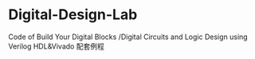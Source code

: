 # Digital-Design-Lab
Code of Build Your Digital Blocks /Digital Circuits and Logic Design using Verilog HDL&amp;Vivado
配套例程
